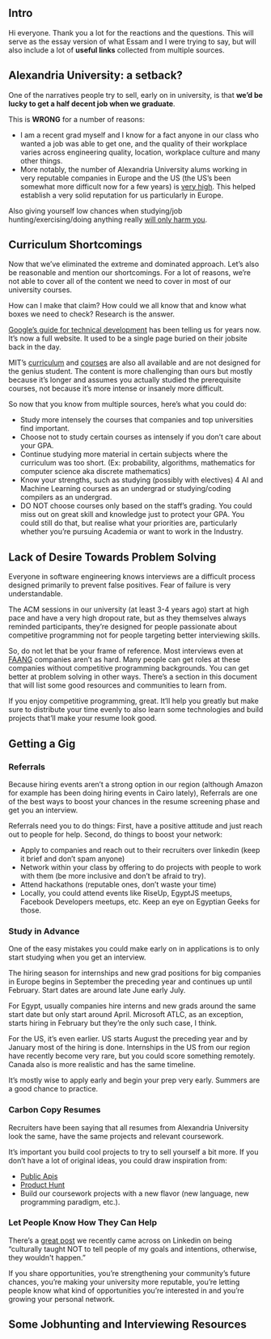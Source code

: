 ## Intro

Hi everyone. Thank you a lot for the reactions and the questions. This will serve as the essay version of what Essam and I were trying to say, but will also include a lot of **useful links** collected from multiple sources.


## Alexandria University: a setback?

One of the narratives people try to sell, early on in university, is that **we’d be lucky to get a half decent job when we graduate**.

This is **WRONG** for a number of reasons:



*   I am a recent grad myself and I know for a fact anyone in our class who wanted a job was able to get one, and the quality of their workplace varies across engineering quality, location, workplace culture and many other things.
*   More notably, the number of Alexandria University alums working in very reputable companies in Europe and the US (the US’s been somewhat more difficult now for a few years) is [very high](https://www.linkedin.com/search/results/people/?facetCurrentCompany=%5B%22309694%22%2C%22207470%22%2C%222494%22%2C%2296622%22%2C%221815218%22%2C%221441%22%2C%221035%22%2C%221586%22%2C%2210667%22%5D&facetPastCompany=%5B%221035%22%2C%221586%22%2C%221441%22%2C%2210667%22%5D&facetSchool=%5B%2212167%22%5D&keywords=software%20engineer&origin=FACETED_SEARCH). This helped establish a very solid reputation for us particularly in Europe.

Also giving yourself low chances when studying/job hunting/exercising/doing anything really [will only harm you](https://en.wikipedia.org/wiki/Strategic_dominance).


## Curriculum Shortcomings 

Now that we’ve eliminated the extreme and dominated approach. Let’s also be reasonable and mention our shortcomings. For a lot of reasons, we’re not able to cover all of the content we need to cover in most of our university courses.

How can I make that claim? How could we all know that and know what boxes we need to check? Research is the answer.

[Google’s guide for technical development](https://techdevguide.withgoogle.com/) has been telling us for years now. It’s now a full website. It used to be a single page buried on their jobsite back in the day.

MIT’s [curriculum](http://catalog.mit.edu/degree-charts/computer-science-engineering-course-6-3/) and [courses](https://ocw.mit.edu/index.htm) are also all available and are not designed for the genius student. The content is more challenging than ours but mostly because it’s longer and assumes you actually studied the prerequisite courses, not because it’s more intense or insanely more difficult.

So now that you know from multiple sources, here’s what you could do:



*   Study more intensely the courses that companies and top universities find important.
*   Choose not to study certain courses as intensely if you don’t care about your GPA.
*   Continue studying more material in certain subjects where the curriculum was too short. (Ex: probability, algorithms, mathematics for computer science aka discrete mathematics)
*   Know your strengths, such as studying (possibly with electives) 4 AI and Machine Learning courses as an undergrad or studying/coding compilers as an undergrad.
*   DO NOT choose courses only based on the staff’s grading. You could miss out on great skill and knowledge just to protect your GPA. You could still do that, but realise what your priorities are, particularly whether you’re pursuing Academia or want to work in the Industry.


## Lack of Desire Towards Problem Solving

Everyone in software engineering knows interviews are a difficult process designed primarily to prevent false positives. Fear of failure is very understandable.

The ACM sessions in our university (at least 3-4 years ago) start at high pace and have a very high dropout rate, but as they themselves always reminded participants, they’re designed for people passionate about competitive programming not for people targeting better interviewing skills.

So, do not let that be your frame of reference. Most interviews even at [FAANG](https://www.investopedia.com/terms/f/faang-stocks.asp) companies aren’t as hard. Many people can get roles at these companies without competitive programming backgrounds. You can get better at problem solving in other ways. There’s a section in this document that will list some good resources and communities to learn from. 

If you enjoy competitive programming, great. It’ll help you greatly but make sure to distribute your time evenly to also learn some technologies and build projects that’ll make your resume look good. 


## Getting a Gig


### Referrals

Because hiring events aren’t a strong option in our region (although Amazon for example has been doing hiring events in Cairo lately), Referrals are one of the best ways to boost your chances in the resume screening phase and get you an interview.

Referrals need you to do things: First, have a positive attitude and just reach out to people for help. Second, do things to boost your network:



*   Apply to companies and reach out to their recruiters over linkedin (keep it brief and don’t spam anyone)
*   Network within your class by offering to do projects with people to work with them (be more inclusive and don’t be afraid to try).
*   Attend hackathons (reputable ones, don’t waste your time)
*   Locally, you could attend events like RiseUp, EgyptJS meetups, Facebook Developers meetups, etc. Keep an eye on Egyptian Geeks for those.


### Study in Advance

One of the easy mistakes you could make early on in applications is to only start studying when you get an interview. 

The hiring season for internships and new grad positions for big companies in Europe begins in September the preceding year and continues up until February. Start dates are around late June early July.

For Egypt, usually companies hire interns and new grads around the same start date but only start around April. Microsoft ATLC, as an exception, starts hiring in February but they’re the only such case, I think.

For the US, it’s even earlier. US starts August the preceding year and by January most of the hiring is done. Internships in the US from our region have recently become very rare, but you could score something remotely. Canada also is more realistic and has the same timeline.

It’s mostly wise to apply early and begin your prep very early. Summers are a good chance to practice.


### Carbon Copy Resumes

Recruiters have been saying that all resumes from Alexandria University look the same, have the same projects and relevant coursework.

It’s important you build cool projects to try to sell yourself a bit more. If you don’t have a lot of original ideas, you could draw inspiration from:



*   [Public Apis](https://github.com/n0shake/Public-APIs)
*   [Product Hunt](producthunt.com)
*   Build our coursework projects with a new flavor (new language, new programming paradigm, etc.).


### Let People Know How They Can Help

There’s a [great post](https://www.linkedin.com/posts/basantshenouda_basantblast-careers-personaldevelopment-activity-6681240475506118656-0kxm) we recently came across on Linkedin on being “culturally taught NOT to tell people of my goals and intentions, otherwise, they wouldn't happen.”

If you share opportunities, you’re strengthening your community’s future chances, you’re making your university more reputable, you’re letting people know what kind of opportunities you’re interested in and you’re growing your personal network.


## Some Jobhunting and Interviewing Resources
